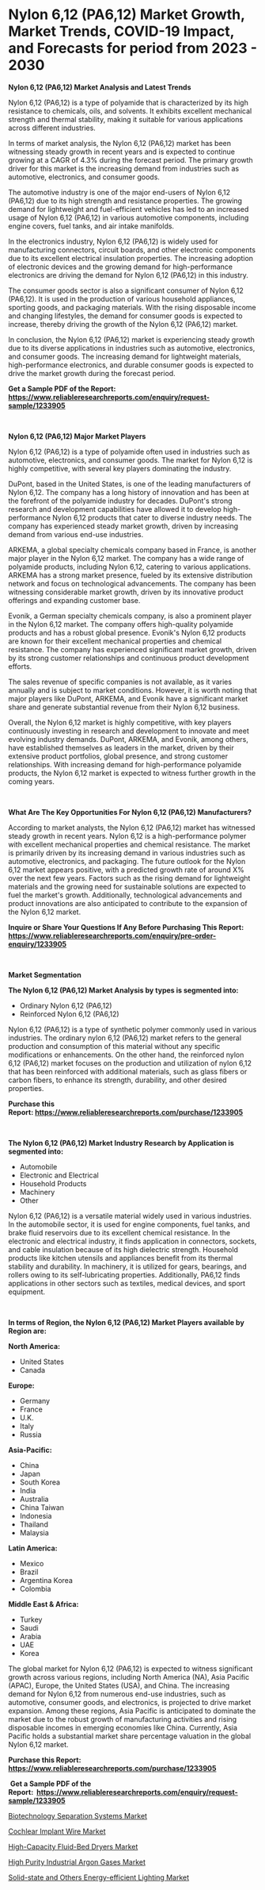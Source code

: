 <p><h1>Nylon 6,12 (PA6,12) Market Growth, Market Trends, COVID-19 Impact, and Forecasts for period from 2023 - 2030</h1></p><p><strong>Nylon 6,12 (PA6,12) Market Analysis and Latest Trends</strong></p>
<p><p>Nylon 6,12 (PA6,12) is a type of polyamide that is characterized by its high resistance to chemicals, oils, and solvents. It exhibits excellent mechanical strength and thermal stability, making it suitable for various applications across different industries.</p><p>In terms of market analysis, the Nylon 6,12 (PA6,12) market has been witnessing steady growth in recent years and is expected to continue growing at a CAGR of 4.3% during the forecast period. The primary growth driver for this market is the increasing demand from industries such as automotive, electronics, and consumer goods.</p><p>The automotive industry is one of the major end-users of Nylon 6,12 (PA6,12) due to its high strength and resistance properties. The growing demand for lightweight and fuel-efficient vehicles has led to an increased usage of Nylon 6,12 (PA6,12) in various automotive components, including engine covers, fuel tanks, and air intake manifolds.</p><p>In the electronics industry, Nylon 6,12 (PA6,12) is widely used for manufacturing connectors, circuit boards, and other electronic components due to its excellent electrical insulation properties. The increasing adoption of electronic devices and the growing demand for high-performance electronics are driving the demand for Nylon 6,12 (PA6,12) in this industry.</p><p>The consumer goods sector is also a significant consumer of Nylon 6,12 (PA6,12). It is used in the production of various household appliances, sporting goods, and packaging materials. With the rising disposable income and changing lifestyles, the demand for consumer goods is expected to increase, thereby driving the growth of the Nylon 6,12 (PA6,12) market.</p><p>In conclusion, the Nylon 6,12 (PA6,12) market is experiencing steady growth due to its diverse applications in industries such as automotive, electronics, and consumer goods. The increasing demand for lightweight materials, high-performance electronics, and durable consumer goods is expected to drive the market growth during the forecast period.</p></p>
<p><strong>Get a Sample PDF of the Report:&nbsp; <a href="https://www.reliableresearchreports.com/enquiry/request-sample/1233905">https://www.reliableresearchreports.com/enquiry/request-sample/1233905</a></strong></p>
<p>&nbsp;</p>
<p><strong>Nylon 6,12 (PA6,12) Major Market Players</strong></p>
<p><p>Nylon 6,12 (PA6,12) is a type of polyamide often used in industries such as automotive, electronics, and consumer goods. The market for Nylon 6,12 is highly competitive, with several key players dominating the industry.</p><p>DuPont, based in the United States, is one of the leading manufacturers of Nylon 6,12. The company has a long history of innovation and has been at the forefront of the polyamide industry for decades. DuPont's strong research and development capabilities have allowed it to develop high-performance Nylon 6,12 products that cater to diverse industry needs. The company has experienced steady market growth, driven by increasing demand from various end-use industries.</p><p>ARKEMA, a global specialty chemicals company based in France, is another major player in the Nylon 6,12 market. The company has a wide range of polyamide products, including Nylon 6,12, catering to various applications. ARKEMA has a strong market presence, fueled by its extensive distribution network and focus on technological advancements. The company has been witnessing considerable market growth, driven by its innovative product offerings and expanding customer base.</p><p>Evonik, a German specialty chemicals company, is also a prominent player in the Nylon 6,12 market. The company offers high-quality polyamide products and has a robust global presence. Evonik's Nylon 6,12 products are known for their excellent mechanical properties and chemical resistance. The company has experienced significant market growth, driven by its strong customer relationships and continuous product development efforts.</p><p>The sales revenue of specific companies is not available, as it varies annually and is subject to market conditions. However, it is worth noting that major players like DuPont, ARKEMA, and Evonik have a significant market share and generate substantial revenue from their Nylon 6,12 business.</p><p>Overall, the Nylon 6,12 market is highly competitive, with key players continuously investing in research and development to innovate and meet evolving industry demands. DuPont, ARKEMA, and Evonik, among others, have established themselves as leaders in the market, driven by their extensive product portfolios, global presence, and strong customer relationships. With increasing demand for high-performance polyamide products, the Nylon 6,12 market is expected to witness further growth in the coming years.</p></p>
<p>&nbsp;</p>
<p><strong>What Are The Key Opportunities For Nylon 6,12 (PA6,12) Manufacturers?</strong></p>
<p><p>According to market analysts, the Nylon 6,12 (PA6,12) market has witnessed steady growth in recent years. Nylon 6,12 is a high-performance polymer with excellent mechanical properties and chemical resistance. The market is primarily driven by its increasing demand in various industries such as automotive, electronics, and packaging. The future outlook for the Nylon 6,12 market appears positive, with a predicted growth rate of around X% over the next few years. Factors such as the rising demand for lightweight materials and the growing need for sustainable solutions are expected to fuel the market's growth. Additionally, technological advancements and product innovations are also anticipated to contribute to the expansion of the Nylon 6,12 market.</p></p>
<p><strong>Inquire or Share Your Questions If Any Before Purchasing This Report: <a href="https://www.reliableresearchreports.com/enquiry/pre-order-enquiry/1233905">https://www.reliableresearchreports.com/enquiry/pre-order-enquiry/1233905</a></strong></p>
<p>&nbsp;</p>
<p><strong>Market Segmentation</strong></p>
<p><strong>The Nylon 6,12 (PA6,12) Market Analysis by types is segmented into:</strong></p>
<p><ul><li>Ordinary Nylon 6,12 (PA6,12)</li><li>Reinforced Nylon 6,12 (PA6,12)</li></ul></p>
<p><p>Nylon 6,12 (PA6,12) is a type of synthetic polymer commonly used in various industries. The ordinary nylon 6,12 (PA6,12) market refers to the general production and consumption of this material without any specific modifications or enhancements. On the other hand, the reinforced nylon 6,12 (PA6,12) market focuses on the production and utilization of nylon 6,12 that has been reinforced with additional materials, such as glass fibers or carbon fibers, to enhance its strength, durability, and other desired properties.</p></p>
<p><strong>Purchase this Report:&nbsp;<a href="https://www.reliableresearchreports.com/purchase/1233905">https://www.reliableresearchreports.com/purchase/1233905</a></strong></p>
<p>&nbsp;</p>
<p><strong>The Nylon 6,12 (PA6,12) Market Industry Research by Application is segmented into:</strong></p>
<p><ul><li>Automobile</li><li>Electronic and Electrical</li><li>Household Products</li><li>Machinery</li><li>Other</li></ul></p>
<p><p>Nylon 6,12 (PA6,12) is a versatile material widely used in various industries. In the automobile sector, it is used for engine components, fuel tanks, and brake fluid reservoirs due to its excellent chemical resistance. In the electronic and electrical industry, it finds application in connectors, sockets, and cable insulation because of its high dielectric strength. Household products like kitchen utensils and appliances benefit from its thermal stability and durability. In machinery, it is utilized for gears, bearings, and rollers owing to its self-lubricating properties. Additionally, PA6,12 finds applications in other sectors such as textiles, medical devices, and sport equipment.</p></p>
<p>&nbsp;</p>
<p><strong>In terms of Region, the Nylon 6,12 (PA6,12) Market Players available by Region are:</strong></p>
<p>
    <p> <strong> North America: </strong>
        <ul>
            <li>United States</li>
            <li>Canada</li>
        </ul>
        </p> 
    <p> <strong> Europe: </strong>
        <ul>
            <li>Germany</li>
            <li>France</li>
            <li>U.K.</li>
            <li>Italy</li>
            <li>Russia</li>
        </ul>
        </p> 
    <p> <strong> Asia-Pacific: </strong>
        <ul>
            <li>China</li>
            <li>Japan</li>
            <li>South Korea</li>
            <li>India</li>
            <li>Australia</li>
            <li>China Taiwan</li>
            <li>Indonesia</li>
            <li>Thailand</li>
            <li>Malaysia</li>
        </ul>
        </p> 
    <p> <strong> Latin America: </strong>
        <ul>
            <li>Mexico</li>
            <li>Brazil</li>
            <li>Argentina Korea</li>
            <li>Colombia</li>
        </ul>
        </p> 
    <p> <strong> Middle East & Africa: </strong>
        <ul>
            <li>Turkey</li>
            <li>Saudi</li>
            <li>Arabia</li>
            <li>UAE</li>
            <li>Korea</li>
        </ul>
    </p>
    </p>
<p><p>The global market for Nylon 6,12 (PA6,12) is expected to witness significant growth across various regions, including North America (NA), Asia Pacific (APAC), Europe, the United States (USA), and China. The increasing demand for Nylon 6,12 from numerous end-use industries, such as automotive, consumer goods, and electronics, is projected to drive market expansion. Among these regions, Asia Pacific is anticipated to dominate the market due to the robust growth of manufacturing activities and rising disposable incomes in emerging economies like China. Currently, Asia Pacific holds a substantial market share percentage valuation in the global Nylon 6,12 market.</p></p>
<p><strong>Purchase this Report: <a href="https://www.reliableresearchreports.com/purchase/1233905">https://www.reliableresearchreports.com/purchase/1233905</a></strong></p>
<p>&nbsp;<strong>Get a Sample PDF of the Report:&nbsp;&nbsp;<a href="https://www.reliableresearchreports.com/enquiry/request-sample/1233905">https://www.reliableresearchreports.com/enquiry/request-sample/1233905</a></strong></p>
<p><strong></strong></p>
<p><p><a href="https://medium.com/@hunterwyman1984/biotechnology-separation-systems-market-the-key-to-successful-business-strategy-forecast-till-2030-6e8c28ddcf8d">Biotechnology Separation Systems Market</a></p><p><a href="https://www.linkedin.com/pulse/cochlear-implant-wire-market-research-report-unlocks-analysis-rekie/">Cochlear Implant Wire Market</a></p><p><a href="https://medium.com/@elsahermann/high-capacity-fluid-bed-dryers-market-insight-market-trends-growth-forecasted-from-2023-to-2030-f03b01014668">High-Capacity Fluid-Bed Dryers Market</a></p><p><a href="https://www.linkedin.com/pulse/high-purity-industrial-argon-gases-market-share/">High Purity Industrial Argon Gases Market</a></p><p><a href="https://github.com/RickHolmes3/Market-Research-Report-List-1/blob/main/solid-state-and-others-energy-efficient-lighting-market.md">Solid-state and Others Energy-efficient Lighting Market</a></p></p>
